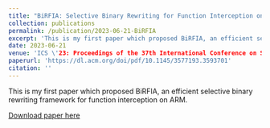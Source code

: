 ```yaml
---
title: "BiRFIA: Selective Binary Rewriting for Function Interception on ARM"
collection: publications
permalink: /publication/2023-06-21-BiRFIA
excerpt: 'This is my first paper which proposed BiRFIA, an efficient selective binary rewriting framework for function interception on ARM.'
date: 2023-06-21
venue: 'ICS \'23: Proceedings of the 37th International Conference on Supercomputing'
paperurl: 'https://dl.acm.org/doi/pdf/10.1145/3577193.3593701'
citation: ''
---
```

This is my first paper which proposed BiRFIA, an efficient selective binary rewriting framework for function interception on ARM.

[Download paper here](https://dl.acm.org/doi/pdf/10.1145/3577193.3593701)